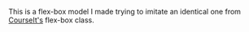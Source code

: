 This is a flex-box model I made trying to imitate an identical one from [CourseIt's](https://courseit.io/) flex-box class.
